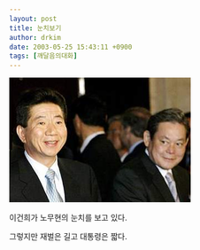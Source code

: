 ```yaml
---
layout: post
title: 눈치보기
author: drkim
date: 2003-05-25 15:43:11 +0900
tags: [깨달음의대화]
---
```

![](.//files/attach/images/198/166/001/1053844991.JPG)  
  
이건희가 노무현의 눈치를 보고 있다.
  
그렇지만 재벌은 길고 대통령은 짧다.